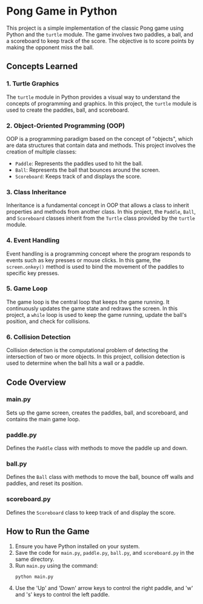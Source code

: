 # Pong Game in Python

This project is a simple implementation of the classic Pong game using Python and the `turtle` module. The game involves two paddles, a ball, and a scoreboard to keep track of the score. The objective is to score points by making the opponent miss the ball.

## Concepts Learned

### 1. Turtle Graphics
The `turtle` module in Python provides a visual way to understand the concepts of programming and graphics. In this project, the `turtle` module is used to create the paddles, ball, and scoreboard.

### 2. Object-Oriented Programming (OOP)
OOP is a programming paradigm based on the concept of "objects", which are data structures that contain data and methods. This project involves the creation of multiple classes:
- `Paddle`: Represents the paddles used to hit the ball.
- `Ball`: Represents the ball that bounces around the screen.
- `Scoreboard`: Keeps track of and displays the score.

### 3. Class Inheritance
Inheritance is a fundamental concept in OOP that allows a class to inherit properties and methods from another class. In this project, the `Paddle`, `Ball`, and `Scoreboard` classes inherit from the `Turtle` class provided by the `turtle` module.

### 4. Event Handling
Event handling is a programming concept where the program responds to events such as key presses or mouse clicks. In this game, the `screen.onkey()` method is used to bind the movement of the paddles to specific key presses.

### 5. Game Loop
The game loop is the central loop that keeps the game running. It continuously updates the game state and redraws the screen. In this project, a `while` loop is used to keep the game running, update the ball's position, and check for collisions.

### 6. Collision Detection
Collision detection is the computational problem of detecting the intersection of two or more objects. In this project, collision detection is used to determine when the ball hits a wall or a paddle.

## Code Overview

### main.py
Sets up the game screen, creates the paddles, ball, and scoreboard, and contains the main game loop.

### paddle.py
Defines the `Paddle` class with methods to move the paddle up and down.

### ball.py
Defines the `Ball` class with methods to move the ball, bounce off walls and paddles, and reset its position.

### scoreboard.py
Defines the `Scoreboard` class to keep track of and display the score.

## How to Run the Game

1. Ensure you have Python installed on your system.
2. Save the code for `main.py`, `paddle.py`, `ball.py`, and `scoreboard.py` in the same directory.
3. Run `main.py` using the command:
    ```sh
    python main.py
    ```
4. Use the 'Up' and 'Down' arrow keys to control the right paddle, and 'w' and 's' keys to control the left paddle.
